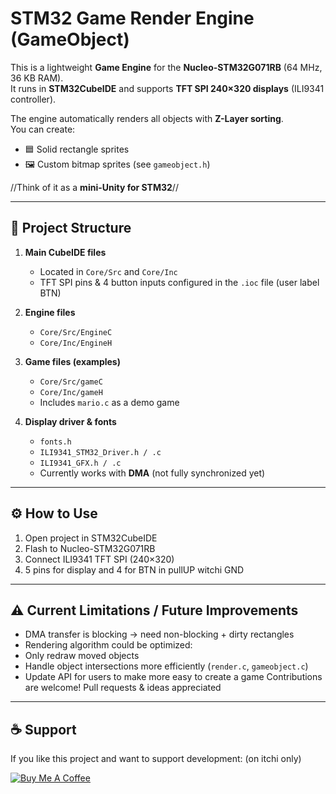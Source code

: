 #  STM32 Game Render Engine (GameObject)

This is a lightweight **Game Engine** for the **Nucleo-STM32G071RB** (64 MHz, 36 KB RAM).  
It runs in **STM32CubeIDE** and supports **TFT SPI 240×320 displays** (ILI9341 controller).  

The engine automatically renders all objects with **Z-Layer sorting**.  
You can create:
- 🟦 Solid rectangle sprites  
- 🖼️ Custom bitmap sprites (see `gameobject.h`)  

//Think of it as a **mini-Unity for STM32**//

---

## 📂 Project Structure

1. **Main CubeIDE files**  
   - Located in `Core/Src` and `Core/Inc`  
   - TFT SPI pins & 4 button inputs configured in the `.ioc` file  (user label BTN)

2. **Engine files**  
   - `Core/Src/EngineC`  
   - `Core/Inc/EngineH`  

3. **Game files (examples)**  
   - `Core/Src/gameC`  
   - `Core/Inc/gameH`  
   - Includes `mario.c` as a demo game 

4. **Display driver & fonts**  
   - `fonts.h`  
   - `ILI9341_STM32_Driver.h / .c`  
   - `ILI9341_GFX.h / .c`  
   - Currently works with **DMA** (not fully synchronized yet)  

---
## ⚙️ How to Use
1. Open project in STM32CubeIDE  
2. Flash to Nucleo-STM32G071RB  
3. Connect ILI9341 TFT SPI (240×320)  
4. 5 pins for display and 4 for BTN in pullUP witchi GND

---
## ⚠️ Current Limitations / Future Improvements

-  DMA transfer is blocking → need non-blocking + dirty rectangles  
-  Rendering algorithm could be optimized:  
  - Only redraw moved objects  
  - Handle object intersections more efficiently (`render.c`, `gameobject.c`)  
- Update API for users to make more easy to create a game
Contributions are welcome! Pull requests & ideas appreciated  

---

## ☕ Support

If you like this project and want to support development: (on itchi only)

[![Buy Me A Coffee](https://img.shields.io/badge/-Buy%20Me%20a%20Coffee-ffdd00?style=for-the-badge&logo=buy-me-a-coffee&logoColor=black)](https://clainyofficial.itch.io/silksong-quizer)
